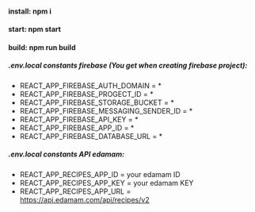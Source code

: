 #### install: npm i
#### start: npm start
#### build: npm run build

##### .env.local constants firebase (You get when creating firebase project):
- REACT_APP_FIREBASE_AUTH_DOMAIN = *
- REACT_APP_FIREBASE_PROGECT_ID = *
- REACT_APP_FIREBASE_STORAGE_BUCKET = *
- REACT_APP_FIREBASE_MESSAGING_SENDER_ID = *
- REACT_APP_FIREBASE_API_KEY = *
- REACT_APP_FIREBASE_APP_ID = *
- REACT_APP_FIREBASE_DATABASE_URL = *

##### .env.local constants API edamam:
- REACT_APP_RECIPES_APP_ID = your edamam ID
- REACT_APP_RECIPES_APP_KEY = your edamam KEY
- REACT_APP_RECIPES_APP_URL = https://api.edamam.com/api/recipes/v2

